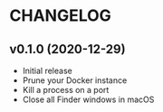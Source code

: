 # CHANGELOG

## v0.1.0 (2020-12-29)

* Initial release
* Prune your Docker instance
* Kill a process on a port
* Close all Finder windows in macOS
